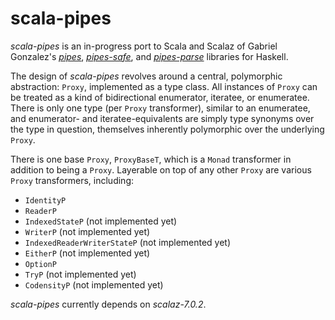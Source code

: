 scala-pipes
===

*scala-pipes* is an in-progress port to Scala and Scalaz of Gabriel
 Gonzalez's [*pipes*](http://hackage.haskell.org/package/pipes),
 [*pipes-safe*](http://hackage.haskell.org/package/pipes-safe), and [*pipes-parse*](http://hackage.haskell.org/package/pipes-parse) libraries for Haskell.

The design of *scala-pipes* revolves around a central, polymorphic abstraction:  `Proxy`, implemented as a type class.  All instances of `Proxy` can be treated as a kind of bidirectional enumerator, iteratee, or enumeratee.  There is only one type (per `Proxy` transformer), similar to an enumeratee, and enumerator- and iteratee-equivalents are simply type synonyms over the type in question, themselves inherently polymorphic over the underlying `Proxy`.

There is one base `Proxy`, `ProxyBaseT`, which is a `Monad` transformer in addition to being a `Proxy`.  Layerable on top of any other `Proxy` are various `Proxy` transformers, including:

 - `IdentityP`
 - `ReaderP`
 - `IndexedStateP` (not implemented yet)
 - `WriterP` (not implemented yet)
 - `IndexedReaderWriterStateP` (not implemented yet)
 - `EitherP` (not implemented yet)
 - `OptionP`
 - `TryP` (not implemented yet)
 - `CodensityP` (not implemented yet)
 
 *scala-pipes* currently depends on *scalaz-7.0.2*.
